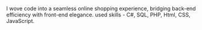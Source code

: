 I wove code into a seamless online shopping experience, bridging back-end efficiency with front-end elegance. used skills - C#, SQL, PHP, Html, CSS, JavaScript.

